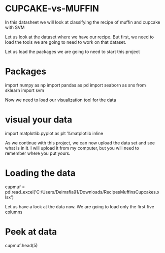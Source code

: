 # CUPCAKE-vs-MUFFIN
In this datasheet we will look at classifying the recipe of muffin and cupcake with SVM

Let us look at the dataset where we have our recipe. But first, we need to load the tools we are going to need to work on that dataset.

 Let us load the packages we are going to need to start this project

# Packages
import numpy as np
import pandas as pd
import seaborn as sns
from sklearn import svm

Now we need to load our visualization tool for the data

# visual your data
import matplotlib.pyplot as plt
%matplotlib inline

As we continue with this project, we can now upload the data set and see what is in it. I will upload it from my computer, but you will need to remember where you put yours.

# Loading the data
cupmuf = pd.read_excel('C:/Users/Delmafia91/Downloads/RecipesMuffinsCupcakes.xlsx')

Let us have a look at the data now. We are going to load only the first five columns

# Peek at data
cupmuf.head(5)


